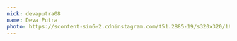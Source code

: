 ```yaml
---
nick: devaputra08
name: Deva Putra
photo: https://scontent-sin6-2.cdninstagram.com/t51.2885-19/s320x320/16123750_719475861546773_7973242923984617472_a.jpg
---
```

